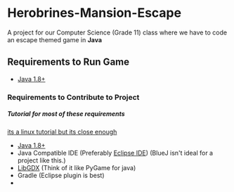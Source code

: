 # Herobrines-Mansion-Escape
A project for our Computer Science (Grade 11) class where we have to code an escape themed game in **Java**

## Requirements to Run Game
- [Java 1.8+](https://www.java.com/)

### Requirements to Contribute to Project
##### Tutorial for most of these requirements
[its a linux tutorial but its close enough](https://youtu.be/YCGmXVCvogY?list=PLrnO5Pu2zAHKAIjRtTLAXtZKMSA6JWnmf)
- [Java 1.8+](https://www.java.com/)
- Java Compatible IDE (Preferably [Eclipse IDE](eclipse.org/downloads/packages/installer)) (BlueJ isn't ideal for a project like this.)
- [LibGDX](https://libgdx.badlogicgames.com/download.html) (Think of it like PyGame for java)
- Gradle (Eclipse plugin is best)
- 